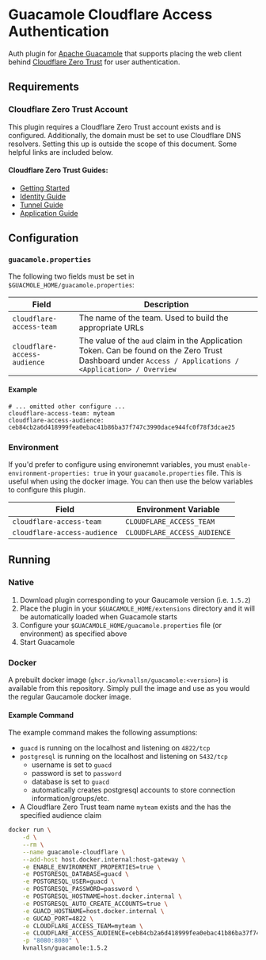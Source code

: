 # Guacamole Cloudflare Access Authentication
Auth plugin for [Apache Guacamole](https://guacamole.apache.org/) that supports placing the web client behind [Cloudflare Zero Trust](https://developers.cloudflare.com/cloudflare-one/) for user authentication.

## Requirements

###  Cloudflare Zero Trust Account
This plugin requires a Cloudflare Zero Trust account exists and is configured.  Additionally, the domain must be set to use Cloudflare DNS resolvers.  Setting this up is outside the scope of this document.  Some helpful links are included below.

#### Cloudflare Zero Trust Guides:
- [Getting Started](https://developers.cloudflare.com/cloudflare-one/setup/)
- [Identity Guide](https://developers.cloudflare.com/cloudflare-one/identity/)
- [Tunnel Guide](https://developers.cloudflare.com/cloudflare-one/connections/connect-networks/)
- [Application Guide](https://developers.cloudflare.com/cloudflare-one/applications/configure-apps/)

## Configuration

### `guacamole.properties`

The following two fields must be set in `$GUACMOLE_HOME/guacamole.properties`:

| Field                        | Description                                               |
| ---------------------------- | --------------------------------------------------------- |
| `cloudflare-access-team`     | The name of the team.  Used to build the appropriate URLs |
| `cloudflare-access-audience` | The value of the `aud` claim in the Application Token.  Can be found on the Zero Trust Dashboard under `Access / Applications / <Application> / Overview` |

#### Example 
```
# ... omitted other configure ...
cloudflare-access-team: myteam
cloudflare-access-audience: ceb84cb2a6d418999fea0ebac41b86ba37f747c3990dace944fc0f78f3dcae25
```

### Environment
If you'd prefer to configure using environemnt variables, you must `enable-environment-properties: true` in your `guacamole.properties` file. This is useful when using the docker image. You can then use the below variables to configure this plugin.

| Field                        | Environment Variable         |
| ---------------------------- | ---------------------------- |
| `cloudflare-access-team`     | `CLOUDFLARE_ACCESS_TEAM`     |
| `cloudflare-access-audience` | `CLOUDFLARE_ACCESS_AUDIENCE` |

## Running

### Native
1. Download plugin corresponding to your Gaucamole version (i.e. `1.5.2`)
2. Place the plugin in your `$GUACAMOLE_HOME/extensions` directory and it will be automatically loaded when Guacamole starts
3. Configure your `$GUACAMOLE_HOME/guacamole.properties` file (or environment) as specified above
4. Start Guacamole

### Docker
A prebuilt docker image (`ghcr.io/kvnallsn/guacamole:<version>`) is available from this repository.  Simply pull the image and use as you would the regular Gaucamole docker image.

#### Example Command 

The example command makes the following assumptions:
- `guacd` is running on the localhost and listening on `4822/tcp`
- `postgresql` is running on the localhost and listening on `5432/tcp`
    - username is set to `guacd`
    - password is set to `password`
    - database is set to `guacd`
    - automatically creates postgresql accounts to store connection information/groups/etc.
- A Cloudflare Zero Trust team name `myteam` exists and the has the specified audience claim

```bash
docker run \
    -d \
    --rm \
    --name guacamole-cloudflare \
    --add-host host.docker.internal:host-gateway \
    -e ENABLE_ENVIRONMENT_PROPERTIES=true \
    -e POSTGRESQL_DATABASE=guacd \
    -e POSTGRESQL_USER=guacd \
    -e POSTGRESQL_PASSWORD=password \
    -e POSTGRESQL_HOSTNAME=host.docker.internal \
    -e POSTGRESQL_AUTO_CREATE_ACCOUNTS=true \
    -e GUACD_HOSTNAME=host.docker.internal \
    -e GUCAD_PORT=4822 \
    -e CLOUDFLARE_ACCESS_TEAM=myteam \
    -e CLOUDFLARE_ACCESS_AUDIENCE=ceb84cb2a6d418999fea0ebac41b86ba37f747c3990dace944fc0f78f3dcae25 \
    -p "8080:8080" \
    kvnallsn/guacamole:1.5.2
```
